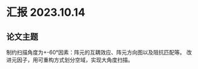 # 汇报 2023.10.14
## 论文主题
制约扫描角度为+-60°因素：阵元的互耦效应、阵元方向图以及阻抗匹配等。
 改进元因子，用可重构方式划分空域，实现大角度扫描。
 
<!--stackedit_data:
eyJoaXN0b3J5IjpbMTc3MzgwNjUzOCwtOTU3NTYyOTY2XX0=
-->